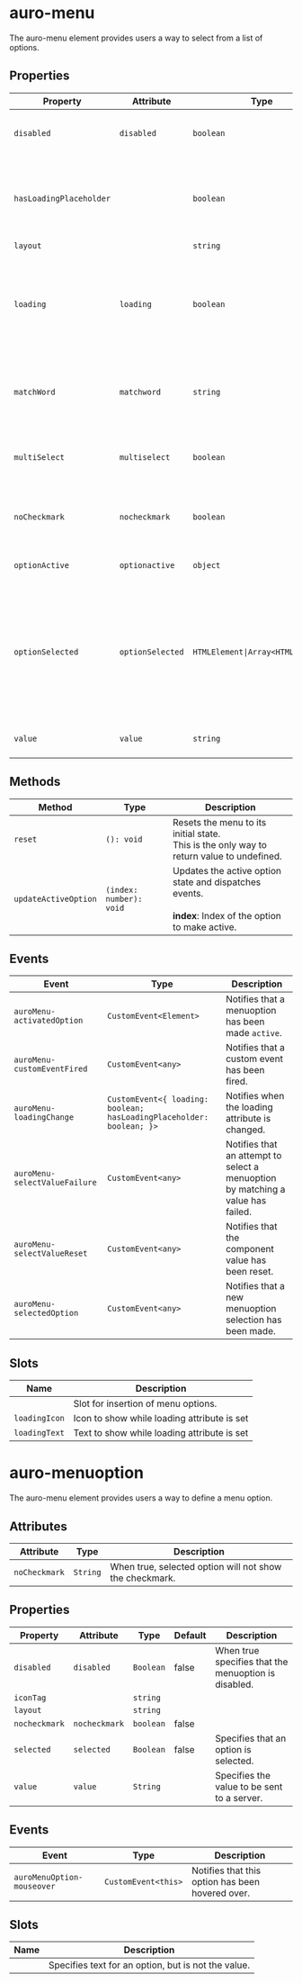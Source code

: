 # auro-menu

The auro-menu element provides users a way to select from a list of options.

## Properties

| Property                | Attribute        | Type                              | Default     | Description                                      |
|-------------------------|------------------|-----------------------------------|-------------|--------------------------------------------------|
| `disabled`              | `disabled`       | `boolean`                         |             | When true, the entire menu and all options are disabled; |
| `hasLoadingPlaceholder` |                  | `boolean`                         |             | Indicates whether the menu has a loadingIcon or loadingText to render when in a loading state. |
| `layout`                |                  | `string`                          |             |                                                  |
| `loading`               | `loading`        | `boolean`                         | false       | When true, displays a loading state using the loadingIcon and loadingText slots if provided. |
| `matchWord`             | `matchword`      | `string`                          | "undefined" | Specifies a string used to highlight matched string parts in options. |
| `multiSelect`           | `multiselect`    | `boolean`                         | false       | When true, the selected option can be multiple options. |
| `noCheckmark`           | `nocheckmark`    | `boolean`                         | false       | When true, selected option will not show the checkmark. |
| `optionActive`          | `optionactive`   | `object`                          | "undefined" | Specifies the current active menuOption.         |
| `optionSelected`        | `optionSelected` | `HTMLElement\|Array<HTMLElement>` | "undefined" | An array of currently selected menu options, type `HTMLElement` by default. In multi-select mode, `optionSelected` is an array of HTML elements. |
| `value`                 | `value`          | `string`                          | "undefined" | Value selected for the component.                |

## Methods

| Method               | Type                    | Description                                      |
|----------------------|-------------------------|--------------------------------------------------|
| `reset`              | `(): void`              | Resets the menu to its initial state.<br />This is the only way to return value to undefined. |
| `updateActiveOption` | `(index: number): void` | Updates the active option state and dispatches events.<br /><br />**index**: Index of the option to make active. |

## Events

| Event                         | Type                                             | Description                                      |
|-------------------------------|--------------------------------------------------|--------------------------------------------------|
| `auroMenu-activatedOption`    | `CustomEvent<Element>`                           | Notifies that a menuoption has been made `active`. |
| `auroMenu-customEventFired`   | `CustomEvent<any>`                               | Notifies that a custom event has been fired.     |
| `auroMenu-loadingChange`      | `CustomEvent<{ loading: boolean; hasLoadingPlaceholder: boolean; }>` | Notifies when the loading attribute is changed.  |
| `auroMenu-selectValueFailure` | `CustomEvent<any>`                               | Notifies that an attempt to select a menuoption by matching a value has failed. |
| `auroMenu-selectValueReset`   | `CustomEvent<any>`                               | Notifies that the component value has been reset. |
| `auroMenu-selectedOption`     | `CustomEvent<any>`                               | Notifies that a new menuoption selection has been made. |

## Slots

| Name          | Description                                 |
|---------------|---------------------------------------------|
|               | Slot for insertion of menu options.         |
| `loadingIcon` | Icon to show while loading attribute is set |
| `loadingText` | Text to show while loading attribute is set |


# auro-menuoption

The auro-menu element provides users a way to define a menu option.

## Attributes

| Attribute     | Type     | Description                                      |
|---------------|----------|--------------------------------------------------|
| `noCheckmark` | `String` | When true, selected option will not show the checkmark. |

## Properties

| Property      | Attribute     | Type      | Default | Description                                      |
|---------------|---------------|-----------|---------|--------------------------------------------------|
| `disabled`    | `disabled`    | `Boolean` | false   | When true specifies that the menuoption is disabled. |
| `iconTag`     |               | `string`  |         |                                                  |
| `layout`      |               | `string`  |         |                                                  |
| `nocheckmark` | `nocheckmark` | `boolean` | false   |                                                  |
| `selected`    | `selected`    | `Boolean` | false   | Specifies that an option is selected.            |
| `value`       | `value`       | `String`  |         | Specifies the value to be sent to a server.      |

## Events

| Event                      | Type                | Description                                      |
|----------------------------|---------------------|--------------------------------------------------|
| `auroMenuOption-mouseover` | `CustomEvent<this>` | Notifies that this option has been hovered over. |

## Slots

| Name | Description                                      |
|------|--------------------------------------------------|
|      | Specifies text for an option, but is not the value. |
